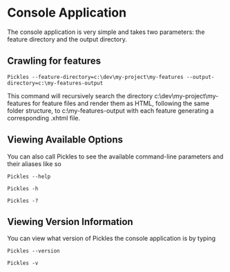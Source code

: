 # Console Application


The console application is very simple and takes two parameters: the feature directory and the output directory.  

## Crawling for features


	Pickles --feature-directory=c:\dev\my-project\my-features --output-directory=c:\my-features-output

This command will recursively search the directory c:\dev\my-project\my-features for feature files and render them as HTML, following the same folder structure, to c:\my-features-output with each feature generating a corresponding .xhtml file.

## Viewing Available Options


You can also call Pickles to see the available command-line parameters and their aliases like so

	Pickles --help

	Pickles -h

	Pickles -?

## Viewing Version Information

You can view what version of Pickles the console application is by typing

	Pickles --version

	Pickles -v
